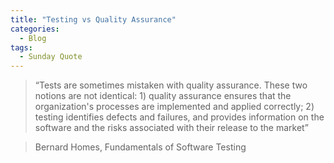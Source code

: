 ```yaml
---
title: "Testing vs Quality Assurance"
categories:
  - Blog
tags:
  - Sunday Quote
---
```


> “Tests are sometimes mistaken with quality assurance. These two notions are not identical: 1) quality assurance ensures that the organization's processes are implemented and applied correctly; 2) testing identifies defects and failures, and provides information on the software and the risks associated with their release to the market”


> Bernard Homes, Fundamentals of Software Testing 
